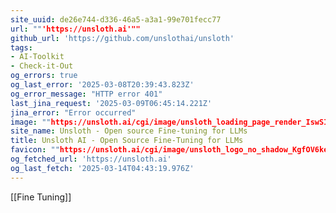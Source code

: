 ```yaml
---
site_uuid: de26e744-d336-46a5-a3a1-99e701fecc77
url: ""'https://unsloth.ai'""
github_url: 'https://github.com/unslothai/unsloth'
tags:
- AI-Toolkit
- Check-it-Out
og_errors: true
og_last_error: '2025-03-08T20:39:43.823Z'
og_error_message: "HTTP error 401"
last_jina_request: '2025-03-09T06:45:14.221Z'
jina_error: "Error occurred"
image: ""https://unsloth.ai/cgi/image/unsloth_loading_page_render_IswSIHyKOTf-9L-SSjPML.png?format=raw""
site_name: Unsloth - Open source Fine-tuning for LLMs
title: Unsloth AI - Open Source Fine-Tuning for LLMs
favicon: ""https://unsloth.ai/cgi/image/unsloth_logo_no_shadow_KgfOV6keeBZnffQsKUny3.png?width=144&quality=100&height=144&fit=pad&format=auto""
og_fetched_url: 'https://unsloth.ai'
og_last_fetch: '2025-03-14T04:43:19.976Z'
---
```

[[Fine Tuning]]
